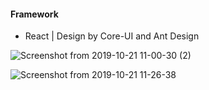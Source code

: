 #### Framework 
- React | Design by Core-UI and Ant Design

![Screenshot from 2019-10-21 11-00-30 (2)](https://user-images.githubusercontent.com/42701669/73665034-038f7b00-46d3-11ea-8368-b9c09e67a636.png)


![Screenshot from 2019-10-21 11-26-38](https://user-images.githubusercontent.com/42701669/73664681-659bb080-46d2-11ea-9635-397e670ab130.png)

